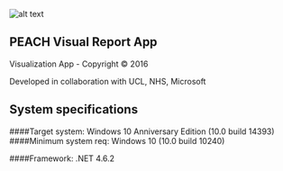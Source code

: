  ![alt text][logo]

[logo]: https://github.com/tuan0r/PEACH/blob/master/App2/Assets/PeachVisualReportLogo.png "Peach Visual Report Logo"



## PEACH Visual Report App
Visualization App - Copyright ©  2016

Developed in collaboration with UCL, NHS, Microsoft

## System specifications
####Target system:
  Windows 10 Anniversary Edition (10.0 build 14393)
####Minimum system req:
  Windows 10 (10.0 build 10240)
  
####Framework:
  .NET 4.6.2
